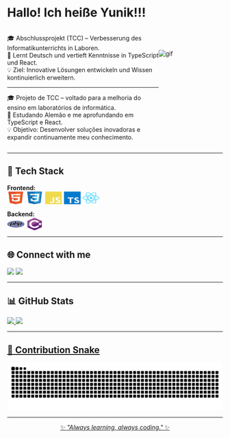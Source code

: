 # Hallo! Ich heiße Yunik!!!

<div style="display: flex; align-items: center; justify-content: space-between;">

<div>

🎓 Abschlussprojekt (TCC) – Verbesserung des Informatikunterrichts in Laboren.  
📘 Lernt Deutsch und vertieft Kenntnisse in TypeScript und React.  
💡 Ziel: Innovative Lösungen entwickeln und Wissen kontinuierlich erweitern.  

---

🎓 Projeto de TCC – voltado para a melhoria do ensino em laboratórios de informática.  
📘 Estudando Alemão e me aprofundando em TypeScript e React.  
💡 Objetivo: Desenvolver soluções inovadoras e expandir continuamente meu conhecimento.  

</div>

<img src="https://media.discordapp.net/attachments/1161011417789497505/1421998812628783167/giphy.gif?ex=68db1318&is=68d9c198&hm=f361913ba8790d003a8267e62f72dfc3c5260bafd6be6bce7410ac4e8693b451&=" alt="gif" height="175" width="150">

</div>

---

## 🚀 Tech Stack

**Frontend:**  
<img align="center" alt="HTML" height="30" width="40" src="https://raw.githubusercontent.com/devicons/devicon/master/icons/html5/html5-original.svg">
<img align="center" alt="CSS" height="30" width="40" src="https://raw.githubusercontent.com/devicons/devicon/master/icons/css3/css3-original.svg">
<img align="center" alt="JavaScript" height="30" width="40" src="https://raw.githubusercontent.com/devicons/devicon/master/icons/javascript/javascript-plain.svg">
<img align="center" alt="TypeScript" height="30" width="40" src="https://raw.githubusercontent.com/devicons/devicon/master/icons/typescript/typescript-plain.svg">
<img align="center" alt="React" height="30" width="40" src="https://raw.githubusercontent.com/devicons/devicon/master/icons/react/react-original.svg">

**Backend:**  
<img align="center" alt="PHP" height="30" width="40" src="https://raw.githubusercontent.com/devicons/devicon/master/icons/php/php-original.svg">
<img align="center" alt="CSharp" height="30" width="40" src="https://raw.githubusercontent.com/devicons/devicon/master/icons/csharp/csharp-original.svg">

---

## 🌐 Connect with me

<div> 
  <a href="https://instagram.com/d_lima16" target="_blank"><img src="https://img.shields.io/badge/-Instagram-%23E4405F?style=for-the-badge&logo=instagram&logoColor=white" target="_blank"></a> 
  <a href="mailto:diogolima5328@gmail.com"><img src="https://img.shields.io/badge/-Gmail-%23333?style=for-the-badge&logo=gmail&logoColor=white" target="_blank"></a>
</div>

---

## 📊 GitHub Stats

<div>
  <a href="https://github.com/Yunik-D">
  <img height="180em" src="https://github-readme-stats.vercel.app/api?username=Yunik-D&show_icons=true&theme=dark&include_all_commits=true&count_private=true"/>
  <img height="180em" src="https://github-readme-stats.vercel.app/api/top-langs/?username=Yunik-D&layout=compact&langs_count=16&theme=dark"/>
</div>

---

## 🐍 Contribution Snake

<picture>
  <source media="(prefers-color-scheme: dark)" srcset="https://raw.githubusercontent.com/Yunik-D/Yunik-D/output/github-contribution-grid-snake-dark.svg">
  <source media="(prefers-color-scheme: light)" srcset="https://raw.githubusercontent.com/Yunik-D/Yunik-D/output/github-contribution-grid-snake.svg">
  <img alt="github contribution grid snake animation" src="https://raw.githubusercontent.com/Yunik-D/Yunik-D/output/github-contribution-grid-snake.svg">
</picture>

---

<p align="center">✨ <em>"Always learning, always coding."</em> ✨</p>
